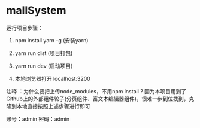 # mallSystem
运行项目步骤：

1. npm install yarn -g  (安装yarn)

2. yarn run dist (项目打包)

3. yarn run dev  (启动项目)

4. 本地浏览器打开 localhost:3200

注释 ：为什么要把上传node_modules，不用npm install ?
因为本项目用到了Github上的外部组件轮子(分页组件、富文本编辑器组件)，很难一步到位找到，克隆到本地直接按照上述步骤进行即可

账号：admin
密码：admin
